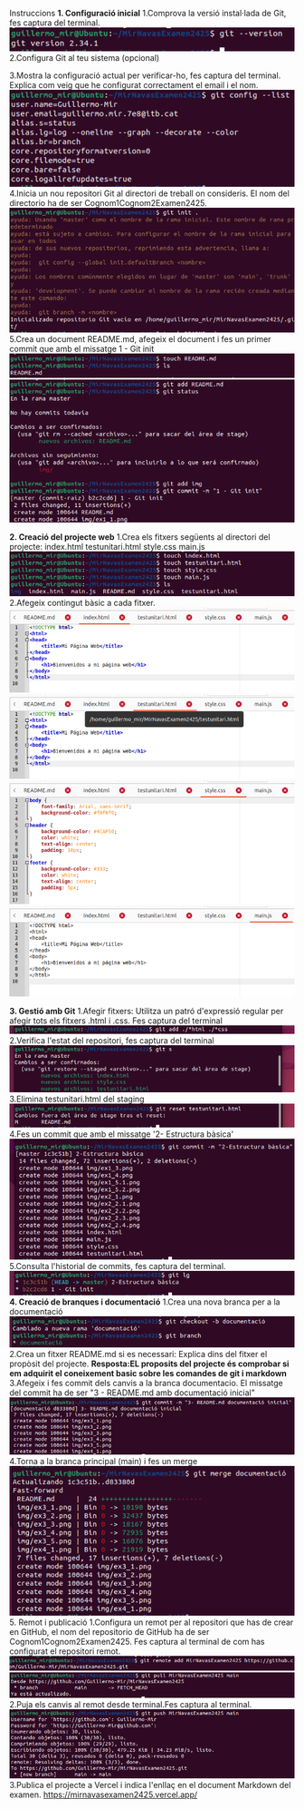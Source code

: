 Instruccions
**1. Configuració inicial**
1.Comprova la versió instal·lada de Git, fes captura del terminal.
![ex1](./img/ex1_1.png)
2.Configura Git al teu sistema (opcional)

3.Mostra la configuració actual per verificar-ho, fes captura del terminal. Explica com veig que he configurat correctament el email i el nom.
![ex1](./img/ex1_3.png)
4.Inicia un nou repositori Git al directori de treball on consideris. El nom del directorio ha de ser Cognom1Cognom2Examen2425.
![ex1](./img/ex1_4.png)
5.Crea un document README.md, afegeix el document i fes un primer commit que amb el missatge 1 - Git init
![ex1](./img/ex1_5.1.png)
![ex1](./img/ex1_5.2.png)

**2. Creació del projecte web**
1.Crea els fitxers següents al directori del projecte:
	index.html
	testunitari.html
	style.css
	main.js
	![ex2](./img/ex2_1.png)
2.Afegeix contingut bàsic a cada fitxer.
![ex2](./img/ex2_2.1.png)
![ex2](./img/ex2_2.2.png)
![ex2](./img/ex2_2.3.png)
![ex2](./img/ex2_2.4.png)

**3. Gestió amb Git**
1.Afegir fitxers:
Utilitza un patró d'expressió regular per afegir tots els fitxers .html i .css. Fes captura del terminal
![ex3](./img/ex3_1.png)
2.Verifica l'estat del repositori, fes captura del terminal
![ex3](./img/ex3_2.png)
3.Elimina testunitari.html del staging
![ex3](./img/ex3_3.png)
4.Fes un commit que amb el missatge '2- Estructura bàsica'
![ex3](./img/ex3_4.png)
5.Consulta l'historial de commits, fes captura del terminal.
![ex3](./img/ex3_5.png)
**4. Creació de branques i documentació**
1.Crea una nova branca per a la documentació
![ex4](./img/ex4_1.png)
2.Crea un fitxer README.md si es necessari:
Explica dins del fitxer el propòsit del projecte.
 **Resposta:EL proposits del projecte és comprobar si em adquirit el coneixement basic sobre les comandes de git i markdown**
3.Afegeix i fes commit dels canvis a la branca documentacio. El missatge del commit ha de ser "3 - README.md amb documentació inicial"
![ex4](./img/ex4_3.png)
4.Torna a la branca principal (main) i fes un merge
![ex4](./img/ex4_4.png)
5. Remot i publicació
1.Configura un remot per al repositori que has de crear en GitHub, el nom del repositorio de GitHub ha de ser Cognom1Cognom2Examen2425. Fes captura al terminal de com has configurat el repositori remot.
![ex5](./img/ex5_1.png)
![ex5](./img/ex5_1.1.png)
2.Puja els canvis al remot desde terminal.Fes captura al terminal.
![ex5](./img/ex5_2.png)
3.Publica el projecte a Vercel i indica l'enllaç en el document Markdown del examen.
https://mirnavasexamen2425.vercel.app/
